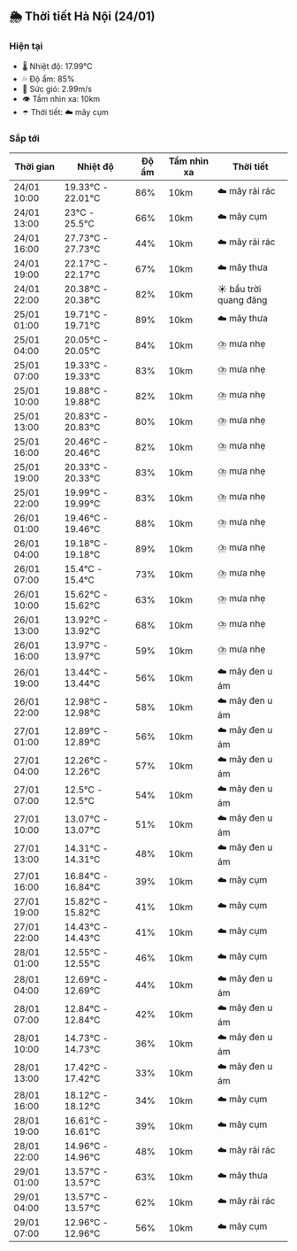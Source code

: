 ## 🌦️ Thời tiết Hà Nội (24/01)

### Hiện tại

- 🌡️ Nhiệt độ: 17.99℃
- 💦 Độ ẩm: 85%
- 💨 Sức gió: 2.99m/s
- 👁️ Tầm nhìn xa: 10km
- ☂️ Thời tiết: ☁️ mây cụm

### Sắp tới

| Thời gian | Nhiệt độ | Độ ẩm | Tầm nhìn xa | Thời tiết |
| --- | --- | --- | --- | --- |
| 24/01 10:00 | 19.33℃ - 22.01℃ | 86% | 10km | ☁️ mây rải rác |
| 24/01 13:00 | 23℃ - 25.5℃ | 66% | 10km | ☁️ mây cụm |
| 24/01 16:00 | 27.73℃ - 27.73℃ | 44% | 10km | ☁️ mây rải rác |
| 24/01 19:00 | 22.17℃ - 22.17℃ | 67% | 10km | ☁️ mây thưa |
| 24/01 22:00 | 20.38℃ - 20.38℃ | 82% | 10km | ☀️ bầu trời quang đãng |
| 25/01 01:00 | 19.71℃ - 19.71℃ | 89% | 10km | ☁️ mây thưa |
| 25/01 04:00 | 20.05℃ - 20.05℃ | 84% | 10km | ⛈️ mưa nhẹ |
| 25/01 07:00 | 19.33℃ - 19.33℃ | 83% | 10km | ⛈️ mưa nhẹ |
| 25/01 10:00 | 19.88℃ - 19.88℃ | 82% | 10km | ⛈️ mưa nhẹ |
| 25/01 13:00 | 20.83℃ - 20.83℃ | 80% | 10km | ⛈️ mưa nhẹ |
| 25/01 16:00 | 20.46℃ - 20.46℃ | 82% | 10km | ⛈️ mưa nhẹ |
| 25/01 19:00 | 20.33℃ - 20.33℃ | 83% | 10km | ⛈️ mưa nhẹ |
| 25/01 22:00 | 19.99℃ - 19.99℃ | 83% | 10km | ⛈️ mưa nhẹ |
| 26/01 01:00 | 19.46℃ - 19.46℃ | 88% | 10km | ⛈️ mưa nhẹ |
| 26/01 04:00 | 19.18℃ - 19.18℃ | 89% | 10km | ⛈️ mưa nhẹ |
| 26/01 07:00 | 15.4℃ - 15.4℃ | 73% | 10km | ⛈️ mưa nhẹ |
| 26/01 10:00 | 15.62℃ - 15.62℃ | 63% | 10km | ⛈️ mưa nhẹ |
| 26/01 13:00 | 13.92℃ - 13.92℃ | 68% | 10km | ⛈️ mưa nhẹ |
| 26/01 16:00 | 13.97℃ - 13.97℃ | 59% | 10km | ⛈️ mưa nhẹ |
| 26/01 19:00 | 13.44℃ - 13.44℃ | 56% | 10km | ☁️ mây đen u ám |
| 26/01 22:00 | 12.98℃ - 12.98℃ | 58% | 10km | ☁️ mây đen u ám |
| 27/01 01:00 | 12.89℃ - 12.89℃ | 56% | 10km | ☁️ mây đen u ám |
| 27/01 04:00 | 12.26℃ - 12.26℃ | 57% | 10km | ☁️ mây đen u ám |
| 27/01 07:00 | 12.5℃ - 12.5℃ | 54% | 10km | ☁️ mây đen u ám |
| 27/01 10:00 | 13.07℃ - 13.07℃ | 51% | 10km | ☁️ mây đen u ám |
| 27/01 13:00 | 14.31℃ - 14.31℃ | 48% | 10km | ☁️ mây đen u ám |
| 27/01 16:00 | 16.84℃ - 16.84℃ | 39% | 10km | ☁️ mây cụm |
| 27/01 19:00 | 15.82℃ - 15.82℃ | 41% | 10km | ☁️ mây cụm |
| 27/01 22:00 | 14.43℃ - 14.43℃ | 41% | 10km | ☁️ mây cụm |
| 28/01 01:00 | 12.55℃ - 12.55℃ | 46% | 10km | ☁️ mây cụm |
| 28/01 04:00 | 12.69℃ - 12.69℃ | 44% | 10km | ☁️ mây đen u ám |
| 28/01 07:00 | 12.84℃ - 12.84℃ | 42% | 10km | ☁️ mây đen u ám |
| 28/01 10:00 | 14.73℃ - 14.73℃ | 36% | 10km | ☁️ mây đen u ám |
| 28/01 13:00 | 17.42℃ - 17.42℃ | 33% | 10km | ☁️ mây đen u ám |
| 28/01 16:00 | 18.12℃ - 18.12℃ | 34% | 10km | ☁️ mây cụm |
| 28/01 19:00 | 16.61℃ - 16.61℃ | 39% | 10km | ☁️ mây cụm |
| 28/01 22:00 | 14.96℃ - 14.96℃ | 48% | 10km | ☁️ mây rải rác |
| 29/01 01:00 | 13.57℃ - 13.57℃ | 63% | 10km | ☁️ mây thưa |
| 29/01 04:00 | 13.57℃ - 13.57℃ | 62% | 10km | ☁️ mây rải rác |
| 29/01 07:00 | 12.96℃ - 12.96℃ | 56% | 10km | ☁️ mây cụm |
